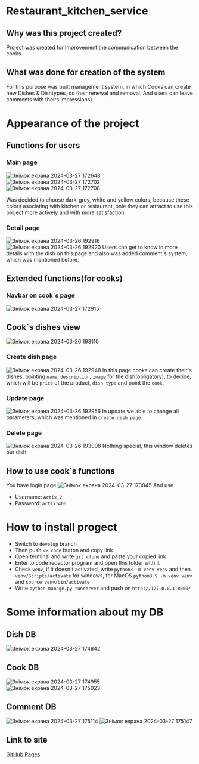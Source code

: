 ﻿# Restaurant_kitchen_service
## Why was this project created?
Project was created for improvement the communication between the cooks.
## What was done for creation of the system
For this purpose was built management system, in which Cooks can create new Dishes & Dishtypes, do their renewal and removal. And users can leave comments with theirs impressions).
# Appearance of the project
## Functions for users
### Main page
![Знімок екрана 2024-03-27 172648](https://github.com/Artem-user-19/kitchen_service/assets/109797006/0781dad8-3142-4fad-bb06-021947b49255)
![Знімок екрана 2024-03-27 172702](https://github.com/Artem-user-19/kitchen_service/assets/109797006/58bb78e1-9fae-41fc-9ee3-2b6370304619)
![Знімок екрана 2024-03-27 172708](https://github.com/Artem-user-19/kitchen_service/assets/109797006/80495e6b-9a72-4a8a-b08d-c0d5a27d5fd4)

Was decided to choose dark-grey, white and yellow colors, because these colors asociating with kitchen or restaurant, onle they can attract to use this project more actively and with more satisfaction.
### Detail page
![Знімок екрана 2024-03-26 192916](https://github.com/Artem-user-19/kitchen_service/assets/109797006/51122bd7-ac09-4efa-85c4-cfa2b5daaf05)
![Знімок екрана 2024-03-26 192920](https://github.com/Artem-user-19/kitchen_service/assets/109797006/d36369dd-b75a-44f5-b8b5-1cf619f35817)
Users can get to know in more details with the dish on this page and also was added comment`s system, which was mentioned before.
## Extended functions(for cooks)
### Navbar on cook`s page
![Знімок екрана 2024-03-27 172915](https://github.com/Artem-user-19/kitchen_service/assets/109797006/ba7f0794-3ca3-4cde-9427-51e4313dcfaa)

## Cook`s dishes view
![Знімок екрана 2024-03-26 193110](https://github.com/Artem-user-19/kitchen_service/assets/109797006/53520b11-118b-49b2-9396-632fc2f61396)

### Create dish page
![Знімок екрана 2024-03-26 192948](https://github.com/Artem-user-19/kitchen_service/assets/109797006/ce8c9e12-1ff4-4753-a24f-a76da67c65e8)
In this page cooks can create their's dishes, pointing `name`, `description`, `image` for the dish(obligatory), to decide, which will be `price` of the product, `dish type` and point the `cook`.
### Update page
![Знімок екрана 2024-03-26 192956](https://github.com/Artem-user-19/kitchen_service/assets/109797006/fbdb0b7e-d782-43c1-9577-6ef5a6b272dc)
In update we able to change all parameters, which was mentioned in `create dish page`.
### Delete page
![Знімок екрана 2024-03-26 193008](https://github.com/Artem-user-19/kitchen_service/assets/109797006/f0b336d8-2f81-4793-a2a7-ed8704d4bed9)
Nothing special, this window deletes our dish
## How to use cook`s functions
You have login page
![Знімок екрана 2024-03-27 173045](https://github.com/Artem-user-19/kitchen_service/assets/109797006/ded3c0e1-f1d1-4878-93b7-ce126bf48734)
And use
- Username: `Artix_2`
- Password: `artix1406`
# How to install progect
- Switch to `develop` branch
- Then push `<> code` button and copy link
- Open terminal and write `git clone` and paste your copied link
- Enter to code redactor program and open this folder with it
- Check `venv`, if it doesn't activated, write `python3 -m venv venv` and then `venv/Scripts/activate` for windows, for MacOS `python3.9 -m venv venv` and `source venv/bin/activate`
- Write `python manage.py runserver` and push on `http://127.0.0.1:8000/`
# Some information about my DB
## Dish DB
![Знімок екрана 2024-03-27 174842](https://github.com/Artem-user-19/kitchen_service/assets/109797006/dc58e60c-5441-42d6-855c-9821fb762bf5)
## Cook DB
![Знімок екрана 2024-03-27 174955](https://github.com/Artem-user-19/kitchen_service/assets/109797006/bf7547f1-fbce-4560-b061-fb639bb69a20)
![Знімок екрана 2024-03-27 175023](https://github.com/Artem-user-19/kitchen_service/assets/109797006/0ad2603a-1266-415c-94f9-e12dfd304cc7)
## Comment DB
![Знімок екрана 2024-03-27 175114](https://github.com/Artem-user-19/kitchen_service/assets/109797006/ffbb4569-25b2-4488-8a06-780cdcc5c468)
![Знімок екрана 2024-03-27 175147](https://github.com/Artem-user-19/kitchen_service/assets/109797006/fd1c580c-4e62-42a7-9d5f-9df1adb27acb)
## Link to site
[GitHub Pages](https://pages.github.com/)
